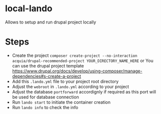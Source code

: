 # local-lando
Allows to setup and run drupal project locally 


# Steps
 - Create the project `composer create-project --no-interaction acquia/drupal-recommended-project YOUR_DIRECTORY_NAME_HERE` or You can use the drupal project template <link>https://www.drupal.org/docs/develop/using-composer/manage-dependencies#s-create-a-project<link>
 - Add this `.lando.yml` file to your project root directory
 - Adjust the `webroot` in `.lando.yml` according to your project
 - Adjust the database `portforward` accordignly if required as this port will be used for database connection
 - Run `lando start` to initiate the container creation
 - Run `lando info` to check the info
